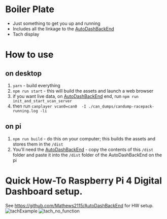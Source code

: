 # Boiler Plate
* Just something to get you up and running
* Includes all the linkage to the [AutoDashBackEnd](https://github.com/Mathews2115/AutoDashBackEnd) 
* Tach display

# How to use 
## on desktop
1. `yarn` - build everything
1. `npm run start` - this will build the assets and launch a web browser
2. if you want live data, on [AutoDashBackEnd](https://github.com/Mathews2115/AutoDashBackEnd) end, run `npm run init_and_start_vcan_server`
3. then run `canplayer vcan0=can0  -I ./can_dumps/candump-racepack-running.log -li`
   
## on pi
1. `npm run build` - do this on your computer; this builds the assets and stores them in the `/dist`
2. You'll need the [AutoDashBackEnd](https://github.com/Mathews2115/AutoDashBackEnd) - copy the contents of this `/dist` folder and paste it into the `/dist` folder of the AutoDashBackEnd on the pi
  
# Quick How-To Raspberry Pi 4 Digital Dashboard setup.

See https://github.com/Mathews2115/AutoDashBackEnd for HW setup.
![tachExample](https://user-images.githubusercontent.com/6019208/170778385-1c82e211-223f-40ad-9532-145caa175b04.png)
![tach_no_function](https://user-images.githubusercontent.com/6019208/170778391-98ea6d7f-a75d-4c58-b52a-5491184851b5.png)
